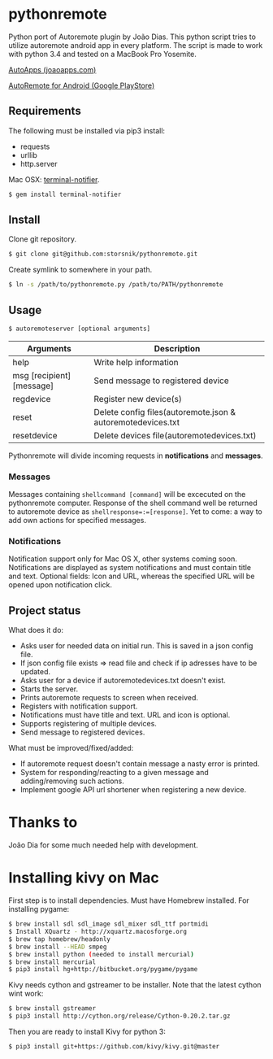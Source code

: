 pythonremote
============

Python port of Autoremote plugin by João Dias. 
This python script tries to utilize autoremote android app in every platform. 
The script is made to work with python 3.4 and tested on a MacBook Pro Yosemite. 

[AutoApps (joaoapps.com)](http://joaoapps.com/)

[AutoRemote for Android (Google PlayStore)](https://play.google.com/store/apps/details?id=com.joaomgcd.autoremote&hl=de)

Requirements
------------

The following must be installed via pip3 install:
- requests
- urllib
- http.server

Mac OSX:
[terminal-notifier](https://github.com/alloy/terminal-notifier).
```sh
$ gem install terminal-notifier
```

Install
-------
Clone git repository.
```sh
$ git clone git@github.com:storsnik/pythonremote.git
```
Create symlink to somewhere in your path.
```sh
$ ln -s /path/to/pythonremote.py /path/to/PATH/pythonremote
```

Usage
-----
```sh
$ autoremoteserver [optional arguments]
```

|Arguments                  | Description                                                  |
|---------------------------|--------------------------------------------------------------|
| help                      | Write help information                                       |
| msg [recipient] [message] | Send message to registered device                            |
| regdevice                 | Register new device(s)                                       |
| reset                     | Delete config files(autoremote.json & autoremotedevices.txt  |
| resetdevice               | Delete devices file(autoremotedevices.txt)                   |

Pythonremote will divide incoming requests in **notifications** and **messages**.

### Messages
Messages containing `shellcommand [command]` will be excecuted on the pythonremote computer.
Response of the shell command well be returned to autoremote device as `shellresponse=:=[response]`.
Yet to come: a way to add own actions for specified messages.

### Notifications
Notification support only for Mac OS X, other systems coming soon.
Notifications are displayed as system notifications and must contain title and text.
Optional fields: Icon and URL, whereas the specified URL will be opened upon notification click. 

Project status
--------------

What does it do:
- Asks user for needed data on initial run. This is saved in a json config file.
- If json config file exists => read file and check if ip adresses have to be updated.
- Asks user for a device if autoremotedevices.txt doesn't exist. 
- Starts the server.
- Prints autoremote requests to screen when received.
- Registers with notification support.
- Notifications must have title and text. URL and icon is optional.
- Supports registering of multiple devices.
- Send message to registered devices.

What must be improved/fixed/added:
- If autoremote request doesn't contain message a nasty error is printed.
- System for responding/reacting to a given message and adding/removing such actions.
- Implement google API url shortener when registering a new device.

Thanks to
=========

João Dia for some much needed help with development.

Installing kivy on Mac
======================
First step is to install dependencies.
Must have Homebrew installed.
For installing pygame:
```sh
$ brew install sdl sdl_image sdl_mixer sdl_ttf portmidi
$ Install XQuartz - http://xquartz.macosforge.org
$ brew tap homebrew/headonly
$ brew install --HEAD smpeg
$ brew install python (needed to install mercurial)
$ brew install mercurial
$ pip3 install hg+http://bitbucket.org/pygame/pygame
```
Kivy needs cython and gstreamer to be installer.
Note that the latest cython wint work:
```sh
$ brew install gstreamer
$ pip3 install http://cython.org/release/Cython-0.20.2.tar.gz
```
Then you are ready to install Kivy for python 3:
```sh
$ pip3 install git+https://github.com/kivy/kivy.git@master
```